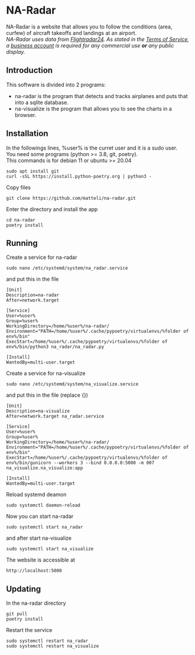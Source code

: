NA-Radar
========
NA-Radar is a website that allows you to follow the conditions (area, curfew) of aircraft takeoffs and landings at an airport.  
*NA-Radar uses data from [Flightradar24](https://www.flightradar24.com/). As stated in the [Terms of Service](https://www.flightradar24.com/terms-and-conditions), a [business account](https://www.flightradar24.com/premium?utm_source=website&utm_medium=nav&utm_campaign=menu_subs) is required for any commercial use **or** any public display.*

Introduction
------------
This software is divided into 2 programs:
- na-radar is the program that detects and tracks airplanes and puts that into a sqlite database.
- na-visualize is the program that allows you to see the charts in a browser.

Installation
------------
In the followings lines, %user% is the curret user and it is a sudo user.  
You need some programs (python >= 3.8, git, poetry).  
This commands is for debian 11 or ubuntu >= 20.04
```
sudo apt install git
curl -sSL https://install.python-poetry.org | python3 -
```
Copy files
```
git clone https://github.com/matteli/na-radar.git
```
Enter the directory and install the app
```
cd na-radar
poetry install
```

Running
-------
Create a service for na-radar
```
sudo nano /etc/systemd/system/na_radar.service
```
and put this in the file
```
[Unit]
Description=na-radar
After=network.target

[Service]
User=%user%
Group=%user%
WorkingDirectory=/home/%user%/na-radar/
Environment="PATH=/home/%user%/.cache/pypoetry/virtualenvs/%folder of env%/bin"
ExecStart=/home/%user%/.cache/pypoetry/virtualenvs/%folder of env%/bin/python3 na_radar/na_radar.py

[Install]
WantedBy=multi-user.target
```
Create a service for na-visualize
```
sudo nano /etc/systemd/system/na_visualize.service
```
and put this in the file (replace {})
```
[Unit]
Description=na-visualize
After=network.target na_radar.service

[Service]
User=%user%
Group=%user%
WorkingDirectory=/home/%user%/na-radar/
Environment="PATH=/home/%user%/.cache/pypoetry/virtualenvs/%folder of env%/bin"
ExecStart=/home/%user%/.cache/pypoetry/virtualenvs/%folder of env%/bin/gunicorn --workers 3 --bind 0.0.0.0:5000 -m 007 na_visualize.na_visualize:app

[Install]
WantedBy=multi-user.target
```
Reload systemd deamon
```
sudo systemctl daemon-reload
```
Now you can start na-radar
```
sudo systemctl start na_radar
```
and after start na-visualize
```
sudo systemctl start na_visualize
```
The website is accessible at
```
http://localhost:5000
```

Updating
--------
In the na-radar directory
```
git pull
poetry install
```
Restart the service
```
sudo systemctl restart na_radar
sudo systemctl restart na_visualize
```